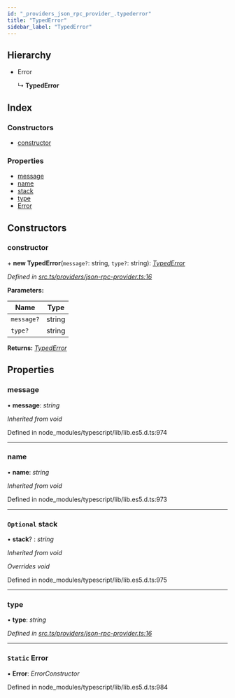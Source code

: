 ```yaml
---
id: "_providers_json_rpc_provider_.typederror"
title: "TypedError"
sidebar_label: "TypedError"
---
```


## Hierarchy

* Error

  ↳ **TypedError**

## Index

### Constructors

* [constructor](_providers_json_rpc_provider_.typederror.md#constructor)

### Properties

* [message](_providers_json_rpc_provider_.typederror.md#message)
* [name](_providers_json_rpc_provider_.typederror.md#name)
* [stack](_providers_json_rpc_provider_.typederror.md#optional-stack)
* [type](_providers_json_rpc_provider_.typederror.md#type)
* [Error](_providers_json_rpc_provider_.typederror.md#static-error)

## Constructors

###  constructor

\+ **new TypedError**(`message?`: string, `type?`: string): *[TypedError](_providers_json_rpc_provider_.typederror.md)*

*Defined in [src.ts/providers/json-rpc-provider.ts:16](https://github.com/nearprotocol/nearlib/blob/2987fdb/src.ts/providers/json-rpc-provider.ts#L16)*

**Parameters:**

Name | Type |
------ | ------ |
`message?` | string |
`type?` | string |

**Returns:** *[TypedError](_providers_json_rpc_provider_.typederror.md)*

## Properties

###  message

• **message**: *string*

*Inherited from void*

Defined in node_modules/typescript/lib/lib.es5.d.ts:974

___

###  name

• **name**: *string*

*Inherited from void*

Defined in node_modules/typescript/lib/lib.es5.d.ts:973

___

### `Optional` stack

• **stack**? : *string*

*Inherited from void*

*Overrides void*

Defined in node_modules/typescript/lib/lib.es5.d.ts:975

___

###  type

• **type**: *string*

*Defined in [src.ts/providers/json-rpc-provider.ts:16](https://github.com/nearprotocol/nearlib/blob/2987fdb/src.ts/providers/json-rpc-provider.ts#L16)*

___

### `Static` Error

▪ **Error**: *ErrorConstructor*

Defined in node_modules/typescript/lib/lib.es5.d.ts:984
